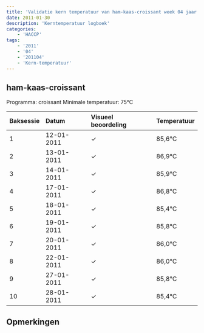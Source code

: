 ```yaml
---
title: 'Validatie kern temperatuur van ham-kaas-croissant week 04 jaar 2011'
date: 2011-01-30
description: 'Kerntemperatuur logboek'
categories:
    - 'HACCP'
tags:
    - '2011'
    - '04'
    - '201104'
    - 'Kern-temperatuur'
---
```


## ham-kaas-croissant

Programma: croissant
Minimale temperatuur: 75°C

| Baksessie | Datum | Visueel beoordeling | Temperatuur |
|:---|:---|:---|:---|
| 1 | 12-01-2011 | &check; | 85,6°C |
| 2 | 13-01-2011 | &check; | 86,9°C |
| 3 | 14-01-2011 | &check; | 85,9°C |
| 4 | 17-01-2011 | &check; | 86,8°C |
| 5 | 18-01-2011 | &check; | 85,4°C |
| 6 | 19-01-2011 | &check; | 85,8°C |
| 7 | 20-01-2011 | &check; | 86,0°C |
| 8 | 22-01-2011 | &check; | 86,0°C |
| 9 | 27-01-2011 | &check; | 85,8°C |
| 10 | 28-01-2011 | &check; | 85,4°C |

## Opmerkingen


